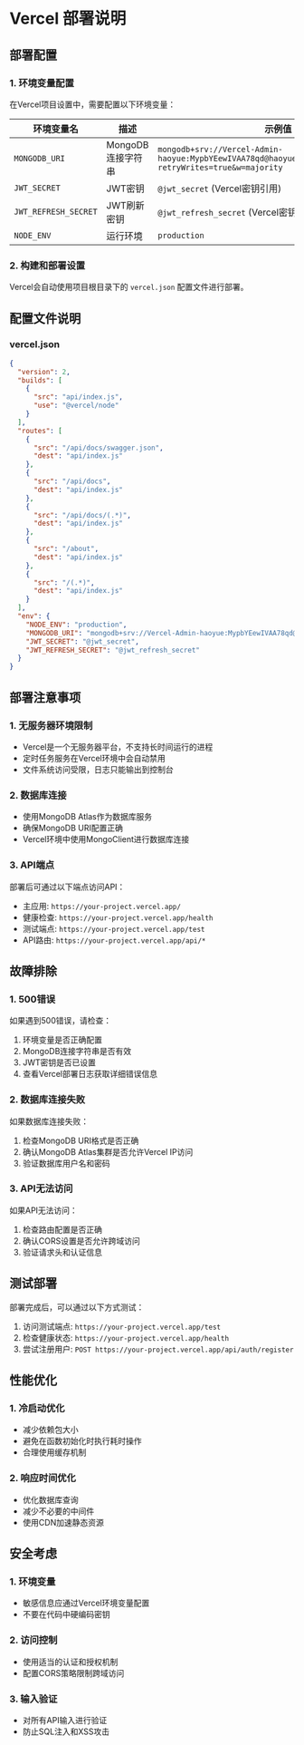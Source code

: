 # Vercel 部署说明

## 部署配置

### 1. 环境变量配置

在Vercel项目设置中，需要配置以下环境变量：

| 环境变量名 | 描述 | 示例值 |
|-----------|------|--------|
| `MONGODB_URI` | MongoDB连接字符串 | `mongodb+srv://Vercel-Admin-haoyue:MypbYEewIVAA78qd@haoyue.7qpdasq.mongodb.net/?retryWrites=true&w=majority` |
| `JWT_SECRET` | JWT密钥 | `@jwt_secret` (Vercel密钥引用) |
| `JWT_REFRESH_SECRET` | JWT刷新密钥 | `@jwt_refresh_secret` (Vercel密钥引用) |
| `NODE_ENV` | 运行环境 | `production` |

### 2. 构建和部署设置

Vercel会自动使用项目根目录下的 `vercel.json` 配置文件进行部署。

## 配置文件说明

### vercel.json

```json
{
  "version": 2,
  "builds": [
    {
      "src": "api/index.js",
      "use": "@vercel/node"
    }
  ],
  "routes": [
    {
      "src": "/api/docs/swagger.json",
      "dest": "api/index.js"
    },
    {
      "src": "/api/docs",
      "dest": "api/index.js"
    },
    {
      "src": "/api/docs/(.*)",
      "dest": "api/index.js"
    },
    {
      "src": "/about",
      "dest": "api/index.js"
    },
    {
      "src": "/(.*)",
      "dest": "api/index.js"
    }
  ],
  "env": {
    "NODE_ENV": "production",
    "MONGODB_URI": "mongodb+srv://Vercel-Admin-haoyue:MypbYEewIVAA78qd@haoyue.7qpdasq.mongodb.net/?retryWrites=true&w=majority",
    "JWT_SECRET": "@jwt_secret",
    "JWT_REFRESH_SECRET": "@jwt_refresh_secret"
  }
}
```

## 部署注意事项

### 1. 无服务器环境限制

- Vercel是一个无服务器平台，不支持长时间运行的进程
- 定时任务服务在Vercel环境中会自动禁用
- 文件系统访问受限，日志只能输出到控制台

### 2. 数据库连接

- 使用MongoDB Atlas作为数据库服务
- 确保MongoDB URI配置正确
- Vercel环境中使用MongoClient进行数据库连接

### 3. API端点

部署后可通过以下端点访问API：

- 主应用: `https://your-project.vercel.app/`
- 健康检查: `https://your-project.vercel.app/health`
- 测试端点: `https://your-project.vercel.app/test`
- API路由: `https://your-project.vercel.app/api/*`

## 故障排除

### 1. 500错误

如果遇到500错误，请检查：

1. 环境变量是否正确配置
2. MongoDB连接字符串是否有效
3. JWT密钥是否已设置
4. 查看Vercel部署日志获取详细错误信息

### 2. 数据库连接失败

如果数据库连接失败：

1. 检查MongoDB URI格式是否正确
2. 确认MongoDB Atlas集群是否允许Vercel IP访问
3. 验证数据库用户名和密码

### 3. API无法访问

如果API无法访问：

1. 检查路由配置是否正确
2. 确认CORS设置是否允许跨域访问
3. 验证请求头和认证信息

## 测试部署

部署完成后，可以通过以下方式测试：

1. 访问测试端点: `https://your-project.vercel.app/test`
2. 检查健康状态: `https://your-project.vercel.app/health`
3. 尝试注册用户: `POST https://your-project.vercel.app/api/auth/register`

## 性能优化

### 1. 冷启动优化

- 减少依赖包大小
- 避免在函数初始化时执行耗时操作
- 合理使用缓存机制

### 2. 响应时间优化

- 优化数据库查询
- 减少不必要的中间件
- 使用CDN加速静态资源

## 安全考虑

### 1. 环境变量

- 敏感信息应通过Vercel环境变量配置
- 不要在代码中硬编码密钥

### 2. 访问控制

- 使用适当的认证和授权机制
- 配置CORS策略限制跨域访问

### 3. 输入验证

- 对所有API输入进行验证
- 防止SQL注入和XSS攻击
